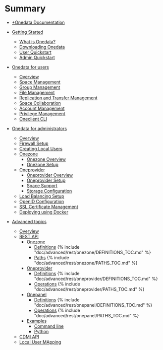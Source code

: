 # Summary

* [+Onedata Documentation](INTRO.md)
* [Getting Started]()
  * [What is Onedata?](doc/getting_started/what_is_onedata.md)
  * [Downloading Onedata](doc/getting_started/downloading_onedata.md)
  * [User Quickstart](doc/getting_started/user_onedata_101.md)
  * [Admin Quickstart](doc/getting_started/admin_onedata_101.md)
   
* [Onedata for users](doc/using_onedata/user_guide.md)
   * [Overview](doc/user_guide.md)
   * [Space Management](doc/using_onedata/space_management.md)
   * [Group Management](doc/using_onedata/group_management.md)
   * [File Management](doc/using_onedata/file_management.md)
   * [Replication and Transfer Management](doc/using_onedata/replication_management.md)
   * [Space Collaboration](doc/using_onedata/space_collaboration.md)
   * [Account Management](doc/using_onedata/account_management.md)
   * [Privilege Management](doc/using_onedata/privilege_management.md)
   * [Oneclient CLI](doc/using_onedata/oneclient.md)

* [Onedata for administrators]()
   * [Overview](doc/admin_guide.md)
   * [Firewall Setup](doc/administering_onedata/firewall_setup.md)
   * [Creating Local Users](doc/administering_onedata/creating_user_accounts.md)
   * [Onezone](Onezone)
     * [Onezone Overview](doc/administering_onedata/onezone_overview.md)
     * [Onezone Setup](doc/administering_onedata/onezone_installation.md)
   * [Oneprovider](Oneprovider)
     * [Oneprovider Overview](doc/administering_onedata/provider_overview.md)
     * [Oneprovider Setup](doc/administering_onedata/provider_installation.md)
     * [Space Support](doc/administering_onedata/provider_space_support.md)
     * [Storage Configuration](doc/administering_onedata/storage_configuration.md)
   * [Load Balancing Setup](doc/administering_onedata/loadbalancing.md)
   * [OpenID Configuration](doc/administering_onedata/openid_configuration.md)
   * [SSL Certificate Management](doc/administering_onedata/ssl_certificate_management.md)
   * [Deploying using Docker](doc/running_onedata/docker/pre_onedata_docker.md)

* [Advanced topics](doc/advanced/README.md)
  * [Overview](doc/advanced/README.md)
  * [REST API](doc/advanced/rest/README.md)
    * [Onezone](doc/advanced/rest/onezone/overview.md)
      * [Definitions](doc/advanced/rest/onezone/definitions.md)
{% include "doc/advanced/rest/onezone/DEFINITIONS_TOC.md" %}
      * [Paths](doc/advanced/rest/onezone/paths.md)
{% include "doc/advanced/rest/onezone/PATHS_TOC.md" %}
    * [Oneprovider](doc/advanced/rest/oneprovider/overview.md)
      * [Definitions](doc/advanced/rest/oneprovider/definitions.md)
{% include "doc/advanced/rest/oneprovider/DEFINITIONS_TOC.md" %}
      * [Operations](doc/advanced/rest/oneprovider/paths.md)
{% include "doc/advanced/rest/oneprovider/PATHS_TOC.md" %}
    * [Onepanel](doc/advanced/rest/onepanel/overview.md)
      * [Definitions](doc/advanced/rest/onepanel/definitions.md)
{% include "doc/advanced/rest/onepanel/DEFINITIONS_TOC.md" %}
      * [Operations](doc/advanced/rest/onepanel/paths.md)
{% include "doc/advanced/rest/onepanel/PATHS_TOC.md" %}
    * [Examples](doc/advanced/rest/examples.md)
        * [Command line](doc/advanced/rest/cli.md)
        * [Python](doc/advanced/rest/python.md)
  * [CDMI API](doc/advanced/cdmi.md)
  * [Local User MApping](doc/advanced/luma.md)


 <!-- * [Macaroons](doc/advanced/macaroons.md)
  * [CEPH Helper](doc/advanced/ceph.d)
  * [Amazon S3 Helper](doc/advanced/amazons3.md)-->
